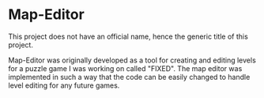 # Map-Editor
This project does not have an official name, hence the generic title of this project.

Map-Editor was originally developed as a tool for creating and editing levels for a puzzle game I was working on called "FIXED". The map editor was implemented in such a way that the code can be easily changed to handle level editing for any future games.
